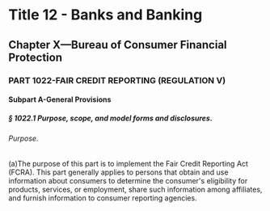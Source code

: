 
# Title 12 - Banks and Banking
## Chapter X—Bureau of Consumer Financial Protection
### PART 1022-FAIR CREDIT REPORTING (REGULATION V)
#### Subpart A-General Provisions
##### § 1022.1 Purpose, scope, and model forms and disclosures.
###### Purpose.

(a)The purpose of this part is to implement the Fair Credit Reporting Act (FCRA). This part generally applies to persons that obtain and use information about consumers to determine the consumer's eligibility for products, services, or employment, share such information among affiliates, and furnish information to consumer reporting agencies.
